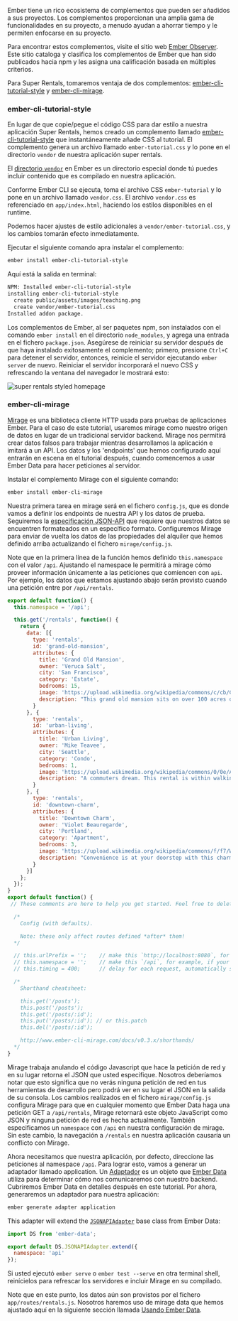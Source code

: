 Ember tiene un rico ecosistema de complementos que pueden ser añadidos a sus proyectos.
Los complementos proporcionan una amplia gama de funcionalidades en su proyecto, a menudo ayudan a ahorrar tiempo y le permiten enfocarse en su proyecto.

Para encontrar estos complementos, visite el sitio web [Ember Observer](https://emberobserver.com/). Este sitio cataloga y clasifica los complementos de Ember que han sido publicados hacia npm y les asigna una calificación basada en múltiples criterios.

Para Super Rentals, tomaremos ventaja de dos complementos: [ember-cli-tutorial-style](https://github.com/toddjordan/ember-cli-tutorial-style) y [ember-cli-mirage](http://www.ember-cli-mirage.com/).

### ember-cli-tutorial-style

En lugar de que copie/pegue el código CSS para dar estilo a nuestra aplicación Super Rentals, hemos creado un complemento llamado [ember-cli-tutorial-style](https://github.com/ember-learn/ember-cli-tutorial-style) que instantáneamente añade CSS al tutorial.
El complemento genera un archivo llamado `ember-tutorial.css` y lo pone en el directorio `vendor` de nuestra aplicación super rentals.

El [directorio `vendor`](../../addons-and-dependencies/managing-dependencies/#toc_other-assets) en Ember es un directorio especial donde tú puedes incluir contenido que es compilado en nuestra aplicación.

Conforme Ember CLI se ejecuta, toma el archivo CSS `ember-tutorial` y lo pone en un archivo llamado `vendor.css`.
El archivo `vendor.css` es referenciado en `app/index.html`, haciendo los estilos disponibles en el runtime.

Podemos hacer ajustes de estilo adicionales a `vendor/ember-tutorial.css`, y los cambios tomarán efecto inmediatamente.

Ejecutar el siguiente comando apra instalar el complemento:

```bash
ember install ember-cli-tutorial-style
```

Aquí está la salida en terminal:

```bash
NPM: Installed ember-cli-tutorial-style
installing ember-cli-tutorial-style
  create public/assets/images/teaching.png
  create vendor/ember-tutorial.css
Installed addon package.
```

Los complementos de Ember, al ser paquetes npm, son instalados con el comando `ember install` en el directorio `node_modules`, y agrega una entrada en el fichero `package.json`. Asegúrese de reiniciar su servidor después de que haya instalado exitosamente el complemento; primero, presione `Ctrl+C` para detener el servidor, entonces, reinicie el servidor ejecutando `ember server`
de nuevo. Reiniciar el servidor incorporará el nuevo CSS y refrescando la ventana del navegador le mostrará esto:

![super rentals styled homepage](/images/installing-addons/styled-super-rentals-basic.png)

### ember-cli-mirage

[Mirage](http://www.ember-cli-mirage.com/) es una biblioteca cliente HTTP usada para pruebas de aplicaciones Ember.
Para el caso de este tutorial, usaremos mirage como nuestro origen de datos en lugar de un tradicional servidor backend.
Mirage nos permitirá crear datos falsos para trabajar mientras desarrollamos la aplicación e imitará a un API.
Los datos y los 'endpoints' que hemos configurado aquí entrarán en escena en el tutorial después, cuando comencemos a usar Ember Data para hacer peticiones al servidor.

Instalar el complemento Mirage con el siguiente comando:

```bash
ember install ember-cli-mirage
```

Nuestra primera tarea en mirage será en el fichero `config.js`, que es donde vamos a definir los endpoints de nuestra API y los datos de prueba.
Seguiremos la [especificación JSON-API](http://jsonapi.org/) que requiere que nuestros datos se encuentren formateados en un específico formato.
Configuremos Mirage para enviar de vuelta los datos de las propiedades del alquiler que hemos definido arriba actualizando el fichero `mirage/config.js`.

Note que en la primera línea de la función hemos definido `this.namespace` con el valor `/api`.
Ajustando el namespace le permitirá a mirage cómo proveer información únicamente a las peticiones que comiencen con `api`.
Por ejemplo, los datos que estamos ajustando abajo serán provisto cuando una petición entre por `/api/rentals`.

```javascript {data-filename="mirage/config.js" data-diff="+1,+2,+3,+4,+5,+6,+7,+8,+9,+10,+11,+12,+13,+14,+15,+16,+17,+18,+19,+20,+21,+22,+23,+24,+25,+26,+27,+28,+29,+30,+31,+32,+33,+34,+35,+36,+37,+38,+39,+40,+41,+42,+43,+44,+45,-46,-47,-48,-49,-50,-51,-52,-53,-54,-55,-56,-57,-58,-59,-60,-61,-62,-63,-64,-65,-66,-67,-68,-69,-70"}
export default function() {
  this.namespace = '/api';

  this.get('/rentals', function() {
    return {
      data: [{
        type: 'rentals',
        id: 'grand-old-mansion',
        attributes: {
          title: 'Grand Old Mansion',
          owner: 'Veruca Salt',
          city: 'San Francisco',
          category: 'Estate',
          bedrooms: 15,
          image: 'https://upload.wikimedia.org/wikipedia/commons/c/cb/Crane_estate_(5).jpg',
          description: "This grand old mansion sits on over 100 acres of rolling hills and dense redwood forests."
        }
      }, {
        type: 'rentals',
        id: 'urban-living',
        attributes: {
          title: 'Urban Living',
          owner: 'Mike Teavee',
          city: 'Seattle',
          category: 'Condo',
          bedrooms: 1,
          image: 'https://upload.wikimedia.org/wikipedia/commons/0/0e/Alfonso_13_Highrise_Tegucigalpa.jpg',
          description: "A commuters dream. This rental is within walking distance of 2 bus stops and the Metro."
        }
      }, {
        type: 'rentals',
        id: 'downtown-charm',
        attributes: {
          title: 'Downtown Charm',
          owner: 'Violet Beauregarde',
          city: 'Portland',
          category: 'Apartment',
          bedrooms: 3,
          image: 'https://upload.wikimedia.org/wikipedia/commons/f/f7/Wheeldon_Apartment_Building_-_Portland_Oregon.jpg',
          description: "Convenience is at your doorstep with this charming downtown rental. Great restaurants and active night life are within a few feet."
        }
      }]
    };
  });
}
export default function() {
 // These comments are here to help you get started. Feel free to delete them.

  /*
    Config (with defaults).

    Note: these only affect routes defined *after* them!
  */

  // this.urlPrefix = '';    // make this `http://localhost:8080`, for example, if your API is on a different server
  // this.namespace = '';    // make this `/api`, for example, if your API is namespaced
  // this.timing = 400;      // delay for each request, automatically set to 0 during testing

  /*
    Shorthand cheatsheet:

    this.get('/posts');
    this.post('/posts');
    this.get('/posts/:id');
    this.put('/posts/:id'); // or this.patch
    this.del('/posts/:id');

    http://www.ember-cli-mirage.com/docs/v0.3.x/shorthands/
  */
}
```

Mirage trabaja anulando el código Javascript que hace la petición de red y en su lugar retorna el JSON que usted especifique.
Nosotros deberíamos notar que esto significa que no verás ninguna petición de red en tus herramientas de desarrollo pero podrá ver en su lugar el JSON en la salida de su consola.
Los cambios realizados en el fichero `mirage/config.js` configura Mirage para que en cualquier momento que Ember Data haga una petición GET a `/api/rentals`, Mirage retornará este objeto JavaScript como JSON y ninguna petición de red es hecha actualmente.
También especificamos un `namespace` con `/api` en nuestra configuración de mirage.
Sin este cambio, la navegación a `/rentals` en nuestra aplicación causaría un conflicto con Mirage.

Ahora necesitamos que nuestra aplicación, por defecto, direccione las peticiones al namespace `/api`.
Para lograr esto, vamos a generar un adaptador llamado application.
Un [Adaptador](../../models/customizing-adapters/) es un objeto que [Ember Data](../../models/) utiliza para determinar cómo nos comunicaremos con nuestro backend.
Cubriremos Ember Data en detalles después en este tutorial.
Por ahora, generaremos un adaptador para nuestra aplicación:

```bash
ember generate adapter application
```

This adapter will extend the [`JSONAPIAdapter`](https://api.emberjs.com/ember-data/release/classes/JSONAPIAdapter) base class from Ember Data:

```javascript {data-filename="app/adapters/application.js" data-diff="+4"}
import DS from 'ember-data';

export default DS.JSONAPIAdapter.extend({
  namespace: 'api'
});
```

Si usted ejecutó `ember serve` o `ember test --serve` en otra terminal shell, reinícielos para refrescar los servidores e incluir Mirage en su compilado.

Note que en este punto, los datos aún son provistos por el fichero `app/routes/rentals.js`. Nosotros haremos uso de mirage data que hemos ajustado aquí en la siguiente sección llamada [Usando Ember Data](../ember-data/).
